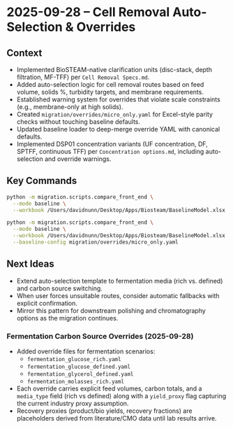 # 2025-09-28 – Cell Removal Auto-Selection & Overrides

## Context
- Implemented BioSTEAM-native clarification units (disc-stack, depth filtration, MF-TFF) per `Cell Removal Specs.md`.
- Added auto-selection logic for cell removal routes based on feed volume, solids %, turbidity targets, and membrane requirements.
- Established warning system for overrides that violate scale constraints (e.g., membrane-only at high solids).
- Created `migration/overrides/micro_only.yaml` for Excel-style parity checks without touching baseline defaults.
- Updated baseline loader to deep-merge override YAML with canonical defaults.
- Implemented DSP01 concentration variants (UF concentration, DF, SPTFF, continuous TFF) per `Concentration options.md`, including auto-selection and override warnings.

## Key Commands
```bash
python -m migration.scripts.compare_front_end \
  --mode baseline \
  --workbook /Users/davidnunn/Desktop/Apps/Biosteam/BaselineModel.xlsx

python -m migration.scripts.compare_front_end \
  --mode baseline \
  --workbook /Users/davidnunn/Desktop/Apps/Biosteam/BaselineModel.xlsx \
  --baseline-config migration/overrides/micro_only.yaml
```

## Next Ideas
- Extend auto-selection template to fermentation media (rich vs. defined) and carbon source switching.
- When user forces unsuitable routes, consider automatic fallbacks with explicit confirmation.
- Mirror this pattern for downstream polishing and chromatography options as the migration continues.

### Fermentation Carbon Source Overrides (2025-09-28)
- Added override files for fermentation scenarios:
  - `fermentation_glucose_rich.yaml`
  - `fermentation_glucose_defined.yaml`
  - `fermentation_glycerol_defined.yaml`
  - `fermentation_molasses_rich.yaml`
- Each override carries explicit feed volumes, carbon totals, and a `media_type` field (rich vs defined) along with a `yield_proxy` flag capturing the current industry proxy assumption.
- Recovery proxies (product/bio yields, recovery fractions) are placeholders derived from literature/CMO data until lab results arrive.

